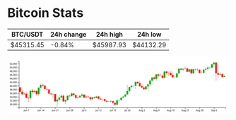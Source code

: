 # Bitcoin Stats

BTC/USDT|24h change|24h high|24h low|
|---|---|---|---|
|$45315.45|-0.84%|$45987.93|$44132.29|

<img src="./chart.svg">
